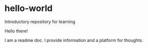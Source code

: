 # hello-world
Introductory repository for learning

Hello there!

I am a readme doc. I provide information and a platform for thoughts.
